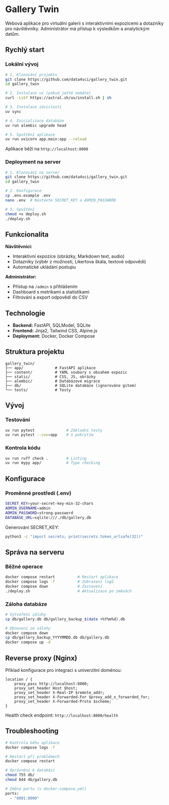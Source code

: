 # Gallery Twin

Webová aplikace pro virtuální galerii s interaktivními expozicemi a dotazníky pro návštěvníky. Administrátor má přístup k výsledkům a analytickým datům.

## Rychlý start

### Lokální vývoj

```bash
# 1. Klonování projektu
git clone https://github.com/data4sci/gallery_twin.git
cd gallery_twin

# 2. Instalace uv (pokud ještě nemáte)
curl -LsSf https://astral.sh/uv/install.sh | sh

# 3. Instalace závislostí
uv sync

# 4. Inicializace databáze
uv run alembic upgrade head

# 5. Spuštění aplikace
uv run uvicorn app.main:app --reload
```

Aplikace běží na `http://localhost:8000`

### Deployment na server

```bash
# 1. Klonování na server
git clone https://github.com/data4sci/gallery_twin.git
cd gallery_twin

# 2. Konfigurace
cp .env.example .env
nano .env  # Nastavte SECRET_KEY a ADMIN_PASSWORD

# 3. Spuštění
chmod +x deploy.sh
./deploy.sh
```

## Funkcionalita

**Návštěvníci:**

- Interaktivní expozice (obrázky, Markdown text, audio)
- Dotazníky (výběr z možností, Likertova škála, textové odpovědi)
- Automatické ukládání postupu

**Administrátor:**

- Přístup na `/admin` s přihlášením
- Dashboard s metrikami a statistikami
- Filtrování a export odpovědí do CSV

## Technologie

- **Backend:** FastAPI, SQLModel, SQLite
- **Frontend:** Jinja2, Tailwind CSS, Alpine.js
- **Deployment:** Docker, Docker Compose

## Struktura projektu

```
gallery_twin/
├── app/              # FastAPI aplikace
├── content/          # YAML soubory s obsahem expozic
├── static/           # CSS, JS, obrázky
├── alembic/          # Databázové migrace
├── db/               # SQLite databáze (ignorováno gitem)
└── tests/            # Testy
```

## Vývoj

### Testování

```bash
uv run pytest              # Základní testy
uv run pytest --cov=app    # S pokrytím
```

### Kontrola kódu

```bash
uv run ruff check .        # Linting
uv run mypy app/           # Type checking
```

## Konfigurace

### Proměnné prostředí (.env)

```bash
SECRET_KEY=your-secret-key-min-32-chars
ADMIN_USERNAME=admin
ADMIN_PASSWORD=strong-password
DATABASE_URL=sqlite:///./db/gallery.db
```

Generování SECRET_KEY:

```bash
python3 -c "import secrets; print(secrets.token_urlsafe(32))"
```

## Správa na serveru

### Běžné operace

```bash
docker compose restart          # Restart aplikace
docker compose logs -f          # Zobrazení logů
docker compose down             # Zastavení
./deploy.sh                     # Aktualizace po změnách
```

### Záloha databáze

```bash
# Vytvoření zálohy
cp db/gallery.db db/gallery_backup_$(date +%Y%m%d).db

# Obnovení ze zálohy
docker compose down
cp db/gallery_backup_YYYYMMDD.db db/gallery.db
docker compose up -d
```

## Reverse proxy (Nginx)

Příklad konfigurace pro integraci s univerzitní doménou:

```nginx
location / {
    proxy_pass http://localhost:8000;
    proxy_set_header Host $host;
    proxy_set_header X-Real-IP $remote_addr;
    proxy_set_header X-Forwarded-For $proxy_add_x_forwarded_for;
    proxy_set_header X-Forwarded-Proto $scheme;
}
```

Health check endpoint: `http://localhost:8000/health`

## Troubleshooting

```bash
# Kontrola běhu aplikace
docker compose logs -f

# Restart při problémech
docker compose restart

# Oprávnění k databázi
chmod 755 db/
chmod 644 db/gallery.db

# Změna portu (v docker-compose.yml)
ports:
  - "8001:8000"
```
